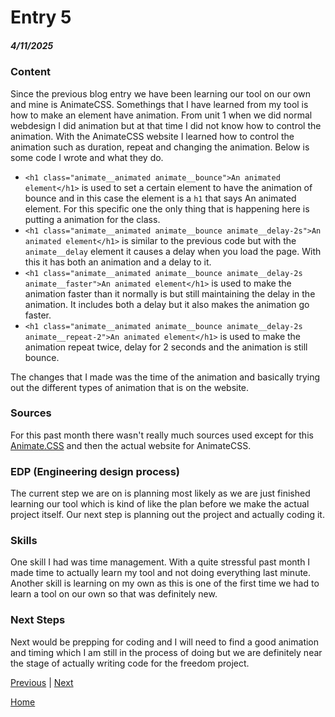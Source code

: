 # Entry 5
##### 4/11/2025

### Content

Since the previous blog entry we have been learning our tool on our own and mine is AnimateCSS. Somethings that I have learned from my tool is how to make an element have animation. From unit 1 when we did normal webdesign I did animation but at that time I did not know how to control the animation. With the AnimateCSS website I learned how to control the animation such as duration, repeat and changing the animation. Below is some code I wrote and what they do.

* `<h1 class="animate__animated animate__bounce">An animated element</h1>` is used to set a certain element to have the animation of bounce and in this case the element is a  `h1` that says An animated element. For this specific one the only thing that is happening here is putting a animation for the class.
* `<h1 class="animate__animated animate__bounce animate__delay-2s">An animated element</h1>` is similar to the previous code but with the `animate__delay` element it causes a delay when you load the page. With this it has both an animation and a delay to it.
* `<h1 class="animate__animated animate__bounce animate__delay-2s animate__faster">An animated element</h1>` is used to make the animation faster than it normally is but still maintaining the delay in the animation. It includes both a delay but it also makes the animation go faster.
* `<h1 class="animate__animated animate__bounce animate__delay-2s animate__repeat-2">An animated element</h1>` is used to make the animation repeat twice, delay for 2 seconds and the animation is still bounce.

The changes that I made was the time of the animation and basically trying out the different types of animation that is on the website.

### Sources
For this past month there wasn't really much sources used except for this [Animate.CSS](https://www.youtube.com/watch?v=VzbBcVRquYA&t=145s) and then the actual website for AnimateCSS.

### EDP (Engineering design process)
The current step we are on is planning most likely as we are just finished learning our tool which is kind of like the plan before we make the actual project itself. Our next step is planning out the project and actually coding it.

### Skills
One skill I had was time management. With a quite stressful past month I made time to actually learn my tool and not doing everything last minute. Another skill is learning on my own as this is one of the first time we had to learn a tool on our own so that was definitely new.

### Next Steps
Next would be prepping for coding and I will need to find a good animation and timing which I am still in the process of doing but we are definitely near the stage of actually writing code for the freedom project. 

[Previous](entry04.md) | [Next](entry06.md)

[Home](../README.md)
